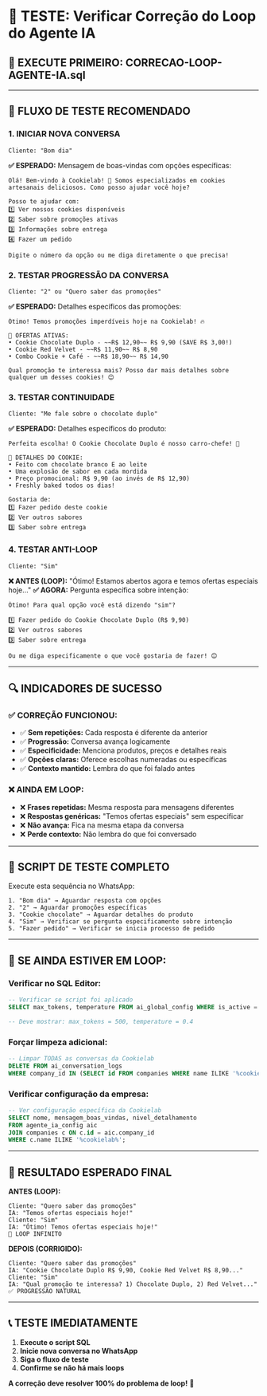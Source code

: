 # 🧪 TESTE: Verificar Correção do Loop do Agente IA

## 🚨 **EXECUTE PRIMEIRO: CORRECAO-LOOP-AGENTE-IA.sql**

---

## 🎯 **FLUXO DE TESTE RECOMENDADO**

### **1. INICIAR NOVA CONVERSA**
```
Cliente: "Bom dia"
```
**✅ ESPERADO:** Mensagem de boas-vindas com opções específicas:
```
Olá! Bem-vindo à Cookielab! 🍪 Somos especializados em cookies artesanais deliciosos. Como posso ajudar você hoje? 

Posso te ajudar com:
1️⃣ Ver nossos cookies disponíveis
2️⃣ Saber sobre promoções ativas  
3️⃣ Informações sobre entrega
4️⃣ Fazer um pedido

Digite o número da opção ou me diga diretamente o que precisa!
```

### **2. TESTAR PROGRESSÃO DA CONVERSA**
```
Cliente: "2" ou "Quero saber das promoções"
```
**✅ ESPERADO:** Detalhes específicos das promoções:
```
Ótimo! Temos promoções imperdíveis hoje na Cookielab! 🔥

🍪 OFERTAS ATIVAS:
• Cookie Chocolate Duplo - ~~R$ 12,90~~ R$ 9,90 (SAVE R$ 3,00!)
• Cookie Red Velvet - ~~R$ 11,90~~ R$ 8,90
• Combo Cookie + Café - ~~R$ 18,90~~ R$ 14,90

Qual promoção te interessa mais? Posso dar mais detalhes sobre qualquer um desses cookies! 😊
```

### **3. TESTAR CONTINUIDADE**
```
Cliente: "Me fale sobre o chocolate duplo"
```
**✅ ESPERADO:** Detalhes específicos do produto:
```
Perfeita escolha! O Cookie Chocolate Duplo é nosso carro-chefe! 🍫

🍪 DETALHES DO COOKIE:
• Feito com chocolate branco E ao leite
• Uma explosão de sabor em cada mordida
• Preço promocional: R$ 9,90 (ao invés de R$ 12,90)
• Freshly baked todos os dias!

Gostaria de:
1️⃣ Fazer pedido deste cookie
2️⃣ Ver outros sabores
3️⃣ Saber sobre entrega
```

### **4. TESTAR ANTI-LOOP**
```
Cliente: "Sim"
```
**❌ ANTES (LOOP):** "Ótimo! Estamos abertos agora e temos ofertas especiais hoje..."
**✅ AGORA:** Pergunta específica sobre intenção:
```
Ótimo! Para qual opção você está dizendo "sim"? 

1️⃣ Fazer pedido do Cookie Chocolate Duplo (R$ 9,90)
2️⃣ Ver outros sabores
3️⃣ Saber sobre entrega

Ou me diga especificamente o que você gostaria de fazer! 😊
```

---

## 🔍 **INDICADORES DE SUCESSO**

### **✅ CORREÇÃO FUNCIONOU:**
- ✅ **Sem repetições:** Cada resposta é diferente da anterior
- ✅ **Progressão:** Conversa avança logicamente
- ✅ **Especificidade:** Menciona produtos, preços e detalhes reais
- ✅ **Opções claras:** Oferece escolhas numeradas ou específicas
- ✅ **Contexto mantido:** Lembra do que foi falado antes

### **❌ AINDA EM LOOP:**
- ❌ **Frases repetidas:** Mesma resposta para mensagens diferentes
- ❌ **Respostas genéricas:** "Temos ofertas especiais" sem especificar
- ❌ **Não avança:** Fica na mesma etapa da conversa
- ❌ **Perde contexto:** Não lembra do que foi conversado

---

## 📱 **SCRIPT DE TESTE COMPLETO**

Execute esta sequência no WhatsApp:

```
1. "Bom dia" → Aguardar resposta com opções
2. "2" → Aguardar promoções específicas  
3. "Cookie chocolate" → Aguardar detalhes do produto
4. "Sim" → Verificar se pergunta especificamente sobre intenção
5. "Fazer pedido" → Verificar se inicia processo de pedido
```

---

## 🚨 **SE AINDA ESTIVER EM LOOP:**

### **Verificar no SQL Editor:**
```sql
-- Verificar se script foi aplicado
SELECT max_tokens, temperature FROM ai_global_config WHERE is_active = true;

-- Deve mostrar: max_tokens = 500, temperature = 0.4
```

### **Forçar limpeza adicional:**
```sql
-- Limpar TODAS as conversas da Cookielab
DELETE FROM ai_conversation_logs 
WHERE company_id IN (SELECT id FROM companies WHERE name ILIKE '%cookielab%');
```

### **Verificar configuração da empresa:**
```sql
-- Ver configuração específica da Cookielab
SELECT nome, mensagem_boas_vindas, nivel_detalhamento 
FROM agente_ia_config aic
JOIN companies c ON c.id = aic.company_id
WHERE c.name ILIKE '%cookielab%';
```

---

## 🎉 **RESULTADO ESPERADO FINAL**

**ANTES (LOOP):**
```
Cliente: "Quero saber das promoções"
IA: "Temos ofertas especiais hoje!"
Cliente: "Sim"
IA: "Ótimo! Temos ofertas especiais hoje!"
🔄 LOOP INFINITO
```

**DEPOIS (CORRIGIDO):**
```
Cliente: "Quero saber das promoções"
IA: "Cookie Chocolate Duplo R$ 9,90, Cookie Red Velvet R$ 8,90..."
Cliente: "Sim"
IA: "Qual promoção te interessa? 1) Chocolate Duplo, 2) Red Velvet..."
✅ PROGRESSÃO NATURAL
```

---

## 📞 **TESTE IMEDIATAMENTE**

1. **Execute o script SQL**
2. **Inicie nova conversa no WhatsApp** 
3. **Siga o fluxo de teste**
4. **Confirme se não há mais loops**

**A correção deve resolver 100% do problema de loop!** 🎯 